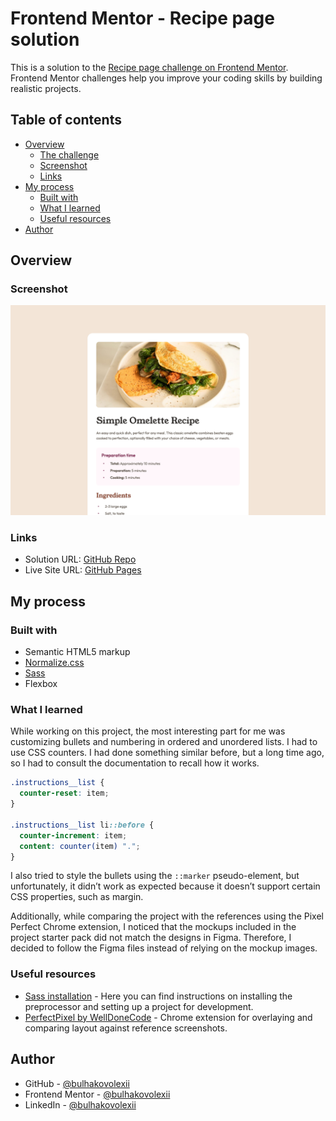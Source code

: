 # Frontend Mentor - Recipe page solution

This is a solution to the [Recipe page challenge on Frontend Mentor](https://www.frontendmentor.io/challenges/recipe-page-KiTsR8QQKm). Frontend Mentor challenges help you improve your coding skills by building realistic projects.

## Table of contents

- [Overview](#overview)
  - [The challenge](#the-challenge)
  - [Screenshot](#screenshot)
  - [Links](#links)
- [My process](#my-process)
  - [Built with](#built-with)
  - [What I learned](#what-i-learned)
  - [Useful resources](#useful-resources)
- [Author](#author)

## Overview

### Screenshot

![](./screenshot.png)

### Links

- Solution URL: [GitHub Repo](https://github.com/bulhakovolexii/recipe-page)
- Live Site URL: [GitHub Pages](https://your-live-site-url.com)

## My process

### Built with

- Semantic HTML5 markup
- [Normalize.css](https://necolas.github.io/normalize.css/)
- [Sass](http://sass-lang.com/)
- Flexbox

### What I learned

While working on this project, the most interesting part for me was customizing bullets and numbering in ordered and unordered lists. I had to use CSS counters. I had done something similar before, but a long time ago, so I had to consult the documentation to recall how it works.

```scss
.instructions__list {
  counter-reset: item;
}

.instructions__list li::before {
  counter-increment: item;
  content: counter(item) ".";
}
```

I also tried to style the bullets using the `::marker` pseudo-element, but unfortunately, it didn’t work as expected because it doesn’t support certain CSS properties, such as margin.

Additionally, while comparing the project with the references using the Pixel Perfect Chrome extension, I noticed that the mockups included in the project starter pack did not match the designs in Figma. Therefore, I decided to follow the Figma files instead of relying on the mockup images.

### Useful resources

- [Sass installation](https://sass-lang.com/install/) - Here you can find instructions on installing the preprocessor and setting up a project for development.
- [PerfectPixel by WellDoneCode](https://www.welldonecode.com/perfectpixel/) - Chrome extension for overlaying and comparing layout against reference screenshots.

## Author

- GitHub - [@bulhakovolexii](https://github.com/bulhakovolexii)
- Frontend Mentor - [@bulhakovolexii](https://www.frontendmentor.io/profile/bulhakovolexii)
- LinkedIn - [@bulhakovolexii](https://www.linkedin.com/in/bulhakovolexii/)
